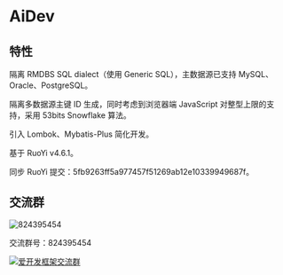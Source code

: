 # AiDev

## 特性

隔离 RMDBS SQL dialect（使用 Generic SQL），主数据源已支持 MySQL、Oracle、PostgreSQL。

隔离多数据源主键 ID 生成，同时考虑到浏览器端 JavaScript 对整型上限的支持，采用 53bits Snowflake 算法。

引入 Lombok、Mybatis-Plus 简化开发。

基于 RuoYi v4.6.1。

同步 RuoYi 提交：5fb9263ff5a977457f51269ab12e10339949687f。

## 交流群

![824395454](https://gitee.com/foryli/PicBed/raw/master/images/AiDev/824395454.png) 

交流群号：824395454

<a target="_blank" href="https://qm.qq.com/cgi-bin/qm/qr?k=-TCwvZIDftQRmogqHl9KfFSqf9yDhzLn&jump_from=webapi"><img border="0" src="//pub.idqqimg.com/wpa/images/group.png" alt="爱开发框架交流群" title="爱开发框架交流群"></a> 

